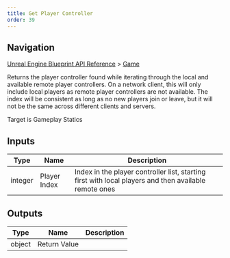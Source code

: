 ```yaml
---
title: Get Player Controller
order: 39
---
```

## Navigation

[Unreal Engine Blueprint API Reference](https://dev.epicgames.com/documentation/en-us/unreal-engine/BlueprintAPI) > [Game](https://dev.epicgames.com/documentation/en-us/unreal-engine/BlueprintAPI/Game)

Returns the player controller found while iterating through the local and available remote player controllers.
On a network client, this will only include local players as remote player controllers are not available.
The index will be consistent as long as no new players join or leave, but it will not be the same across different clients and servers.

Target is Gameplay Statics

## Inputs

| Type | Name | Description |
| --- | --- | --- |
| integer | Player Index | Index in the player controller list, starting first with local players and then available remote ones |

## Outputs

| Type | Name | Description |
| --- | --- | --- |
| object | Return Value |  |
